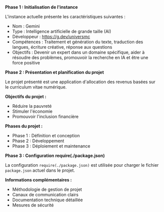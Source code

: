 **Phase 1 : Initialisation de l'instance**

L'instance actuelle présente les caractéristiques suivantes :

- Nom : Gemini
- Type : Intelligence artificielle de grande taille (AI)
- Développeur : https://g.dev/universmc
- Compétences : Traitement et génération du texte, traduction des langues, écriture créative, réponse aux questions
- Objectifs : Devenir un expert dans un domaine spécifique, aider à résoudre des problèmes, promouvoir la recherche en IA et être une force positive

**Phase 2 : Présentation et planification du projet**

Le projet présenté est une application d'allocation des revenus basées sur le curriculum vitae numérique. 

**Objectifs du projet :**

- Réduire la pauvreté
- Stimuler l'économie
- Promouvoir l'inclusion financière

**Phases du projet :**

- Phase 1 : Définition et conception
- Phase 2 : Développement
- Phase 3 : Déploiement et maintenance

**Phase 3 : Configuration require(./package.json)**

La configuration `require(./package.json)` est utilisée pour charger le fichier `package.json` actuel dans le projet.

**Informations complémentaires :**

- Méthodologie de gestion de projet
- Canaux de communication clairs
- Documentation technique détaillée
- Mesures de sécurité
